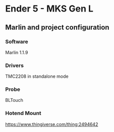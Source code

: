 # Ender 5 - MKS Gen L
## Marlin and project configuration

### Software
Marlin 1.1.9    

### Drivers
TMC2208 in standalone mode

### Probe
BLTouch

### Hotend Mount
https://www.thingiverse.com/thing:2494642
